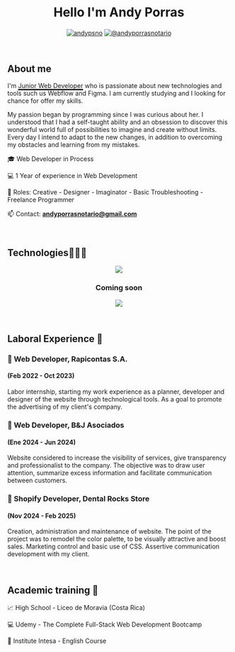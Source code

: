 <h1 align="center">Hello I'm Andy Porras </h1> 

<p align="center">
<a href="https://linkedin.com/in/andy-porras-notario-82ba252a6" target="blank"><img align="center" src="https://img.shields.io/badge/LinkedIn-0077B5?style=for-the-badge&logo=linkedin&logoColor=white" alt="andypsno"/></a>
<a href = "mailto:andyporrasnotario@gmail.com" target="blank"><img align="center" src="https://img.shields.io/badge/Gmail-D14836?style=for-the-badge&logo=gmail&logoColor=white" alt="@andyporrasnotario"  /></a>
  </p>
<br>
<h2>About me</h2>
<!--Intro start-->

<p align="left">
I'm <span style="text-decoration: underline; text-decoration-thickness: 3px;">Junior Web Developer</span> who is passionate about new technologies and tools such us Webflow and Figma. I am currently studying and I looking for chance for offer my skills. 

My passion began by programming since I was curious about her. I understood that I had a self-taught ability and an obsession to discover this wonderful world full of possibilities to imagine and create without limits. Every day I intend to adapt to the new changes, in addition to overcoming my obstacles and learning from my mistakes.

🎓 Web Developer in Process

💻 1 Year of experience in Web Development 

📝 Roles: Creative - Designer - Imaginator - Basic Troubleshooting - Freelance Programmer 

📫 Contact: **andyporrasnotario@gmail.com**
<!--Intro end-->
  </p>
<br>

<h2>Technologies👨🏻‍💻</h2>
<!--tech stack icons-->
<p align="center">
  <a href="https://skillicons.dev">
    <img src="https://skillicons.dev/icons?i=html,css,js,bootstrap,vscode,wordpress,&perline=12" />
  </a>
</p>
<h3 align="center">Coming soon</h3>
<!--tech stack icons-->
<p align="center">
  <a href="https://skillicons.dev">
    <img src="https://skillicons.dev/icons?i=python,nodejs,jquery,expressjs,git,github,postgresql,php,react,figma,webflow,pycharm&perline=12" />
  </a>
</p>

<br>
<h2 >Laboral Experience 👜</h2>
<h3 align="left"> 👥 Web Developer, Rapicontas S.A.</h3>
<h4 align="left"> (Feb 2022 - Oct 2023)</h4>
<p align="left">
  Labor internship, starting my work experience as a planner, developer and designer of the website through technological tools. As a goal to promote the advertising of my client's company.  
</p>

<h3 align="left"> 👥 Web Developer, B&J Asociados</h3>
<h4 align="left"> (Ene 2024 - Jun 2024)</h4>
<p align="left">
  Website considered to increase the visibility of services, give transparency and professionalist to the company. The objective was to draw user attention, summarize excess information and facilitate communication between customers.  
</p>

<h3 align="left"> 👥 Shopify Developer, Dental Rocks Store</h3>
<h4 align="left"> (Nov 2024 - Feb 2025)</h4>
<p align="left">
  Creation, administration and maintenance of website. The point of the project was to remodel the color palette, to be visually attractive and boost sales. Marketing control and basic use of CSS. Assertive communication development with my client.  
</p>

<br>
<h2 >Academic training 📖</h2>
<p align="left">
📈 High School - Liceo de Moravia (Costa Rica) 

💻 Udemy - The Complete Full-Stack Web Development Bootcamp 

💬 Institute Intesa - English Course  
<!--Intro end-->
  </p>
